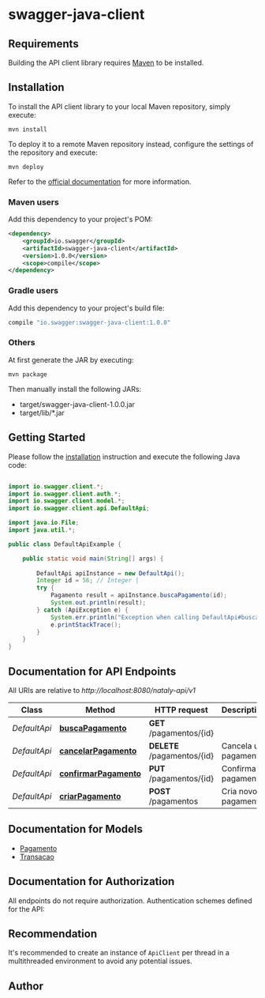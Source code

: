 # swagger-java-client

## Requirements

Building the API client library requires [Maven](https://maven.apache.org/) to be installed.

## Installation

To install the API client library to your local Maven repository, simply execute:

```shell
mvn install
```

To deploy it to a remote Maven repository instead, configure the settings of the repository and execute:

```shell
mvn deploy
```

Refer to the [official documentation](https://maven.apache.org/plugins/maven-deploy-plugin/usage.html) for more information.

### Maven users

Add this dependency to your project's POM:

```xml
<dependency>
    <groupId>io.swagger</groupId>
    <artifactId>swagger-java-client</artifactId>
    <version>1.0.0</version>
    <scope>compile</scope>
</dependency>
```

### Gradle users

Add this dependency to your project's build file:

```groovy
compile "io.swagger:swagger-java-client:1.0.0"
```

### Others

At first generate the JAR by executing:

    mvn package

Then manually install the following JARs:

* target/swagger-java-client-1.0.0.jar
* target/lib/*.jar

## Getting Started

Please follow the [installation](#installation) instruction and execute the following Java code:

```java

import io.swagger.client.*;
import io.swagger.client.auth.*;
import io.swagger.client.model.*;
import io.swagger.client.api.DefaultApi;

import java.io.File;
import java.util.*;

public class DefaultApiExample {

    public static void main(String[] args) {
        
        DefaultApi apiInstance = new DefaultApi();
        Integer id = 56; // Integer | 
        try {
            Pagamento result = apiInstance.buscaPagamento(id);
            System.out.println(result);
        } catch (ApiException e) {
            System.err.println("Exception when calling DefaultApi#buscaPagamento");
            e.printStackTrace();
        }
    }
}

```

## Documentation for API Endpoints

All URIs are relative to *http://localhost:8080/nataly-api/v1*

Class | Method | HTTP request | Description
------------ | ------------- | ------------- | -------------
*DefaultApi* | [**buscaPagamento**](docs/DefaultApi.md#buscaPagamento) | **GET** /pagamentos/{id} | 
*DefaultApi* | [**cancelarPagamento**](docs/DefaultApi.md#cancelarPagamento) | **DELETE** /pagamentos/{id} | Cancela um pagamento
*DefaultApi* | [**confirmarPagamento**](docs/DefaultApi.md#confirmarPagamento) | **PUT** /pagamentos/{id} | Confirma o pagamento
*DefaultApi* | [**criarPagamento**](docs/DefaultApi.md#criarPagamento) | **POST** /pagamentos | Cria novo pagamento


## Documentation for Models

 - [Pagamento](docs/Pagamento.md)
 - [Transacao](docs/Transacao.md)


## Documentation for Authorization

All endpoints do not require authorization.
Authentication schemes defined for the API:

## Recommendation

It's recommended to create an instance of `ApiClient` per thread in a multithreaded environment to avoid any potential issues.

## Author



